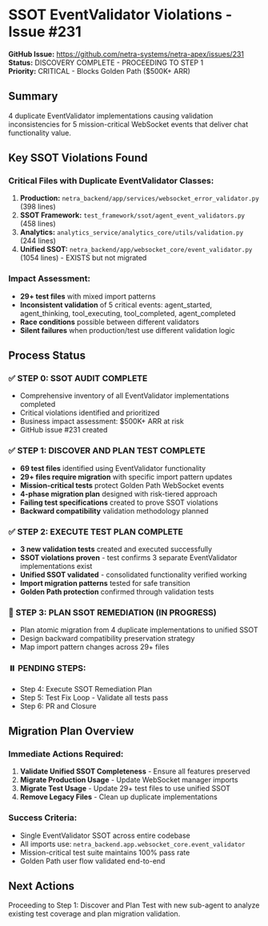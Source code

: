 # SSOT EventValidator Violations - Issue #231

**GitHub Issue:** https://github.com/netra-systems/netra-apex/issues/231  
**Status:** DISCOVERY COMPLETE - PROCEEDING TO STEP 1  
**Priority:** CRITICAL - Blocks Golden Path ($500K+ ARR)

## Summary
4 duplicate EventValidator implementations causing validation inconsistencies for 5 mission-critical WebSocket events that deliver chat functionality value.

## Key SSOT Violations Found

### Critical Files with Duplicate EventValidator Classes:
1. **Production:** `netra_backend/app/services/websocket_error_validator.py` (398 lines)
2. **SSOT Framework:** `test_framework/ssot/agent_event_validators.py` (458 lines)  
3. **Analytics:** `analytics_service/analytics_core/utils/validation.py` (244 lines)
4. **Unified SSOT:** `netra_backend/app/websocket_core/event_validator.py` (1054 lines) - EXISTS but not migrated

### Impact Assessment:
- **29+ test files** with mixed import patterns
- **Inconsistent validation** of 5 critical events: agent_started, agent_thinking, tool_executing, tool_completed, agent_completed
- **Race conditions** possible between different validators
- **Silent failures** when production/test use different validation logic

## Process Status

### ✅ STEP 0: SSOT AUDIT COMPLETE
- Comprehensive inventory of all EventValidator implementations completed
- Critical violations identified and prioritized
- Business impact assessment: $500K+ ARR at risk
- GitHub issue #231 created

### ✅ STEP 1: DISCOVER AND PLAN TEST COMPLETE
- **69 test files** identified using EventValidator functionality
- **29+ files require migration** with specific import pattern updates
- **Mission-critical tests** protect Golden Path WebSocket events
- **4-phase migration plan** designed with risk-tiered approach
- **Failing test specifications** created to prove SSOT violations
- **Backward compatibility** validation methodology planned

### ✅ STEP 2: EXECUTE TEST PLAN COMPLETE
- **3 new validation tests** created and executed successfully
- **SSOT violations proven** - test confirms 3 separate EventValidator implementations exist
- **Unified SSOT validated** - consolidated functionality verified working
- **Import migration patterns** tested for safe transition
- **Golden Path protection** confirmed through validation tests

### 🔄 STEP 3: PLAN SSOT REMEDIATION (IN PROGRESS)  
- Plan atomic migration from 4 duplicate implementations to unified SSOT
- Design backward compatibility preservation strategy
- Map import pattern changes across 29+ files

### ⏸️ PENDING STEPS:
- Step 4: Execute SSOT Remediation Plan
- Step 5: Test Fix Loop - Validate all tests pass
- Step 6: PR and Closure

## Migration Plan Overview

### Immediate Actions Required:
1. **Validate Unified SSOT Completeness** - Ensure all features preserved
2. **Migrate Production Usage** - Update WebSocket manager imports
3. **Migrate Test Usage** - Update 29+ test files to use unified SSOT
4. **Remove Legacy Files** - Clean up duplicate implementations

### Success Criteria:
- Single EventValidator SSOT across entire codebase
- All imports use: `netra_backend.app.websocket_core.event_validator`
- Mission-critical test suite maintains 100% pass rate
- Golden Path user flow validated end-to-end

## Next Actions
Proceeding to Step 1: Discover and Plan Test with new sub-agent to analyze existing test coverage and plan migration validation.